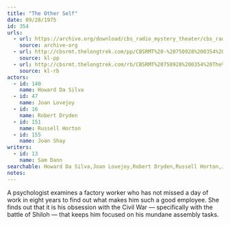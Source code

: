 ```yaml
---
title: "The Other Self"
date: 09/28/1975
id: 354
urls: 
  - url: https://archive.org/download/cbs_radio_mystery_theater/cbs_radio_mystery_theater-0351-0400.zip/cbs_radio_mystery_theater-0351-0400%2Fcbsrmt_0354_the_other_self.mp3
    source: archive-org
  - url: http://cbsrmt.thelongtrek.com/pp/CBSRMT%20-%20750928%200354%20The%20Other%20Self_pp.mp3
    source: kl-pp
  - url: http://cbsrmt.thelongtrek.com/rb/CBSRMT%20750928%200354%20The%20Other%20Self_wuwm%20recorded%207_10_76.mp3
    source: kl-rb
actors:  
  - id: 140
    name: Howard Da Silva  
  - id: 47
    name: Joan Lovejoy  
  - id: 16
    name: Robert Dryden  
  - id: 151
    name: Russell Horton  
  - id: 155
    name: Joan Shay
writers:  
  - id: 13
    name: Sam Dann
searchable: Howard Da Silva,Joan Lovejoy,Robert Dryden,Russell Horton,Joan Shay Sam Dann
notes:  
---
```

A psychologist examines a factory worker who has not missed a day of work in eight years to find out what makes him such a good employee. She finds out that it is his obsession with the Civil War — specifically with the battle of Shiloh — that keeps him focused on his mundane assembly tasks.